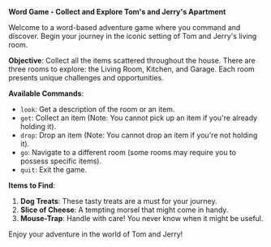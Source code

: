 
**Word Game - Collect and Explore Tom's and Jerry's Apartment**

Welcome to a word-based adventure game where you command and discover. Begin your journey in the iconic setting of Tom and Jerry's living room.

**Objective**: Collect all the items scattered throughout the house. There are three rooms to explore: the Living Room, Kitchen, and Garage. Each room presents unique challenges and opportunities.

**Available Commands**:
- `look`: Get a description of the room or an item.
- `get`: Collect an item (Note: You cannot pick up an item if you're already holding it).
- `drop`: Drop an item (Note: You cannot drop an item if you're not holding it).
- `go`: Navigate to a different room (some rooms may require you to possess specific items).
- `quit`: Exit the game.

**Items to Find**:
1. **Dog Treats**: These tasty treats are a must for your journey.
2. **Slice of Cheese**: A tempting morsel that might come in handy.
3. **Mouse-Trap**: Handle with care! You never know when it might be useful.

Enjoy your adventure in the world of Tom and Jerry!
